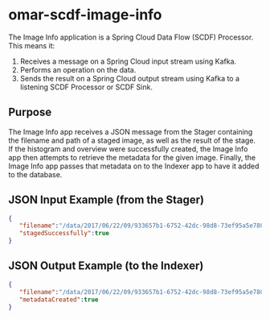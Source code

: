 # omar-scdf-image-info
The Image Info application is a Spring Cloud Data Flow (SCDF) Processor.
This means it:
1. Receives a message on a Spring Cloud input stream using Kafka.
2. Performs an operation on the data.
3. Sends the result on a Spring Cloud output stream using Kafka to a listening SCDF Processor or SCDF Sink.

## Purpose
The Image Info app receives a JSON message from the Stager containing the filename and path of a staged image, as well as the result of the stage. If the histogram and overview were successfully created, the Image Info app then attempts to retrieve the metadata for the given image. Finally, the Image Info app passes that metadata on to the Indexer app to have it added to the database.

## JSON Input Example (from the Stager)
```json
{
   "filename":"/data/2017/06/22/09/933657b1-6752-42dc-98d8-73ef95a5e780/12345/SCDFTestImages/tiff/14SEP12113301-M1BS-053951940020_01_P001.TIF",
   "stagedSuccessfully":true
}
```

## JSON Output Example (to the Indexer)
```json
{
   "filename":"/data/2017/06/22/09/933657b1-6752-42dc-98d8-73ef95a5e780/12345/SCDFTestImages/tiff/14SEP12113301-M1BS-053951940020_01_P001.TIF",
   "metadataCreated":true
}
```
